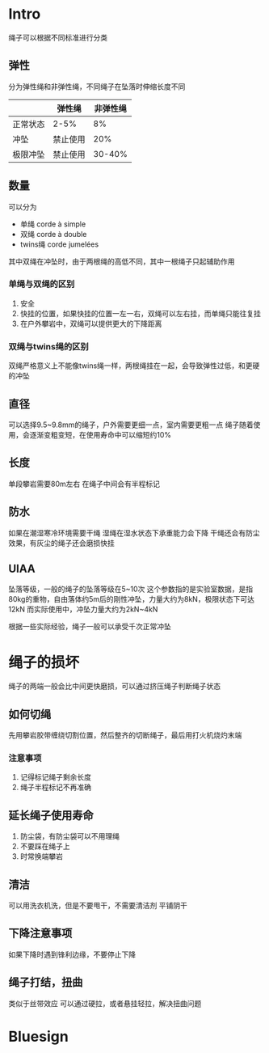 
# Intro

绳子可以根据不同标准进行分类

## 弹性

分为弹性绳和非弹性绳，不同绳子在坠落时伸缩长度不同

|      | 弹性绳  | 非弹性绳   |
| ---- | ---- | ------ |
| 正常状态 | 2-5% | 8%     |
| 冲坠   | 禁止使用 | 20%    |
| 极限冲坠 | 禁止使用 | 30-40% |

## 数量

可以分为
- 单绳 corde à simple
- 双绳 corde à double
- twins绳 corde jumelées

其中双绳在冲坠时，由于两根绳的高低不同，其中一根绳子只起辅助作用

### 单绳与双绳的区别

1. 安全
2. 快挂的位置，如果快挂的位置一左一右，双绳可以左右挂，而单绳只能往复挂
3. 在户外攀岩中，双绳可以提供更大的下降距离

### 双绳与twins绳的区别

双绳严格意义上不能像twins绳一样，两根绳挂在一起，会导致弹性过低，和更硬的冲坠

## 直径

可以选择9.5~9.8mm的绳子，户外需要更细一点，室内需要更粗一点
绳子随着使用，会逐渐变粗变短，在使用寿命中可以缩短约10%

## 长度

单段攀岩需要80m左右
在绳子中间会有半程标记

## 防水

如果在潮湿寒冷环境需要干绳
湿绳在湿水状态下承重能力会下降
干绳还会有防尘效果，有灰尘的绳子还会磨损快挂

## UIAA

坠落等级，一般的绳子的坠落等级在5~10次
这个参数指的是实验室数据，是指80kg的重物，自由落体约5m后的刚性冲坠，力量大约为8kN，极限状态下可达12kN
而实际使用中，冲坠力量大约为2kN~4kN

根据一些实际经验，绳子一般可以承受千次正常冲坠

# 绳子的损坏

绳子的两端一般会比中间更快磨损，可以通过挤压绳子判断绳子状态

## 如何切绳

先用攀岩胶带缠绕切割位置，然后整齐的切断绳子，最后用打火机烧灼末端

### 注意事项

1. 记得标记绳子剩余长度
2. 绳子半程标记不再准确

## 延长绳子使用寿命

1. 防尘袋，有防尘袋可以不用理绳
2. 不要踩在绳子上
3. 时常换端攀岩

## 清洁

可以用洗衣机洗，但是不要甩干，不需要清洁剂
平铺阴干

## 下降注意事项

如果下降时遇到锋利边缘，不要停止下降

## 绳子打结，扭曲

类似于丝带效应
可以通过硬拉，或者悬挂轻拉，解决扭曲问题

# Bluesign
